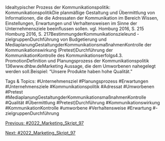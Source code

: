 Idealtypischer Prozess der Kommunikationspolitik:
KommunikationspolitikDie planmäßige Gestaltung und Übermittlung von Informationen, die die Adressaten der Kommunikation im Bereich Wissen, Einstellungen, Erwartungen und Verhaltensweisen im Sinne der Unternehmensziele beeinflussen sollen.  vgl. Homburg 2016, S. 215
Homburg 2016, S. 217BestimmungderKommunikationszieleund -zielgruppenDurchführung von Budgetierung und MediaplanungGestaltungderKommunikationsmaßnahmenKontrolle der Kommunikationswirkung (Pretest)Durchführung der KommunikationKontrolle des Kommunikationserfolgs4.3. PromotionDefinition und Planungsprozess der Kommunikationspolitik 
136www.dhbw.deMarketing
Aussage, die dem Umworbenen nahegelegt werden soll.Beispiel: “Unsere Produkte haben hohe Qualität.”

   Tags & Topics:
   #Unternehmensziel
   #Planungsprozess
   #Erwartungen
   #Unternehmensziele
   #Kommunikationspolitik
   #Adressat
   #Umworbenen
   #Pretest
   #MediaplanungGestaltungderKommunikationsmaßnahmenKontrolle
   #Qualität
   #Übermittlung
   #Pretest)Durchführung
   #Kommunikationswirkung
   #KommunikationKontrolle
   #umworbene
   #Verhaltensweise
   #Erwartung
   #-zielgruppenDurchführung

[Previous: #2022_Marketing_Skript_97](2022_Marketing_Skript_97.md)

[Next: #2022_Marketing_Skript_97](2022_Marketing_Skript_97.md)
